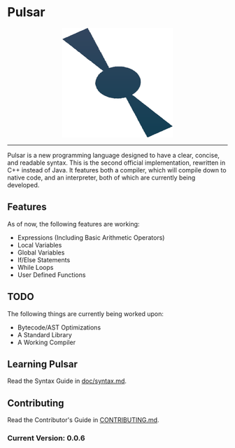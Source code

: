 # Pulsar

<p align="center">
  <img src="doc/pulsar-logo.png" alt="Pulsar Logo" height=250>
  <hr>
</p>

Pulsar is a new programming language designed to have a clear, concise, and readable syntax. This is the second official implementation, rewritten in C++ instead of Java. It features both a compiler, which will compile down to native code, and an interpreter, both of which are currently being developed.

## Features
As of now, the following features are working:
- Expressions (Including Basic Arithmetic Operators)
- Local Variables
- Global Variables
- If/Else Statements
- While Loops
- User Defined Functions

## TODO
The following things are currently being worked upon:
- Bytecode/AST Optimizations
- A Standard Library
- A Working Compiler

## Learning Pulsar

Read the Syntax Guide in [doc/syntax.md](doc/syntax.md).

## Contributing

Read the Contributor's Guide in [CONTRIBUTING.md](CONTRIBUTING.md).

### Current Version: 0.0.6
